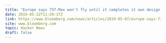 ```yaml
---
title: "Europe says 737-Max won't fly until it completes it own design review"
date: 2019-05-22T11:29:17Z
link: https://www.bloomberg.com/news/articles/2019-05-07/europe-says-737-max-won-t-fly-until-its-design-review-complete?utm_medium=RSS&utm_source=hune
site: www.bloomberg.com
topic: Hacker News
draft: false
---
```

